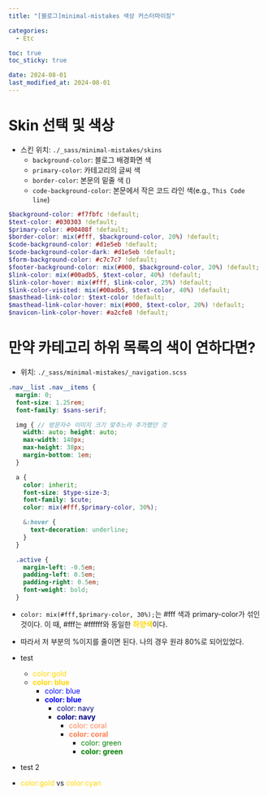 ```yaml
---
title: "[블로그]minimal-mistakes 색상 커스터마이징"

categories:
  - Etc

toc: true
toc_sticky: true

date: 2024-08-01
last_modified_at: 2024-08-01 
---
```


# Skin 선택 및 색상
- 스킨 위치: `./_sass/minimal-mistakes/skins`
  - `background-color`: 블로그 배경화면 색
  - `primary-color`: 카테고리의 글씨 색
  - `border-color`: 본문의 밑줄 색 (<u></u>)
  - `code-background-color`: 본문에서 작은 코드 라인 색(e.g., `This Code line`)
    
```scss
$background-color: #f7fbfc !default;
$text-color: #030303 !default;
$primary-color: #00408f !default;
$border-color: mix(#fff, $background-color, 20%) !default;
$code-background-color: #d1e5eb !default;
$code-background-color-dark: #d1e5eb !default;
$form-background-color: #c7c7c7 !default;
$footer-background-color: mix(#000, $background-color, 20%) !default;
$link-color: mix(#00adb5, $text-color, 40%) !default;
$link-color-hover: mix(#fff, $link-color, 25%) !default;
$link-color-visited: mix(#00adb5, $text-color, 40%) !default;
$masthead-link-color: $text-color !default;
$masthead-link-color-hover: mix(#000, $text-color, 20%) !default;
$navicon-link-color-hover: #a2cfe8 !default;
```

# 만약 카테고리 하위 목록의 색이 연하다면?
- 위치: `./_sass/minimal-mistakes/_navigation.scss`

```scss
.nav__list .nav__items {
  margin: 0;
  font-size: 1.25rem;
  font-family: $sans-serif;

  img { // 방문자수 이미지 크기 맞추느라 추가했던 것
    width: auto; height: auto;
    max-width: 140px;
    max-height: 38px;
    margin-bottom: 1em;
  }

  a {
    color: inherit;
    font-size: $type-size-3;
    font-family: $cute;
    color: mix(#fff,$primary-color, 30%);

    &:hover {
      text-decoration: underline;
    }
  }

  .active {
    margin-left: -0.5em;
    padding-left: 0.5em;
    padding-right: 0.5em;
    font-weight: bold;
  }
```

- `color: mix(#fff,$primary-color, 30%);`는 #fff 색과 primary-color가 섞인 것이다. 이 때, #fff는 #ffffff와 동일한 <span style="color:gold">**하양색**</span>이다.
- 따라서 저 부분의 %이지를 줄이면 된다. 나의 경우 원랴 80%로 되어있었다.


- test
  - <span style="color:gold">color:gold</span>
  - <span style="color:gold">**color: blue**</span>
    - <span style="color:blue">color: blue</span>
    - <span style="color:blue">**color: blue**</span>
      - <span style="color:navy">color: navy</span>
      - <span style="color:navy">**color: navy**</span>
        - <span style="color:coral">color: coral</span>
        - <span style="color:coral">**color: coral**</span>
          - <span style="color:green">color: green</span>
          - <span style="color:green">**color: green**</span>    

- test 2
- <span style="color:gold">color:gold</span> vs <span style="color:gold">color:cyan</span>
